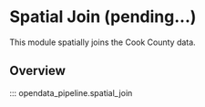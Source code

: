 # Spatial Join (pending...)

This module spatially joins the Cook County data.

## Overview

::: opendata_pipeline.spatial_join
